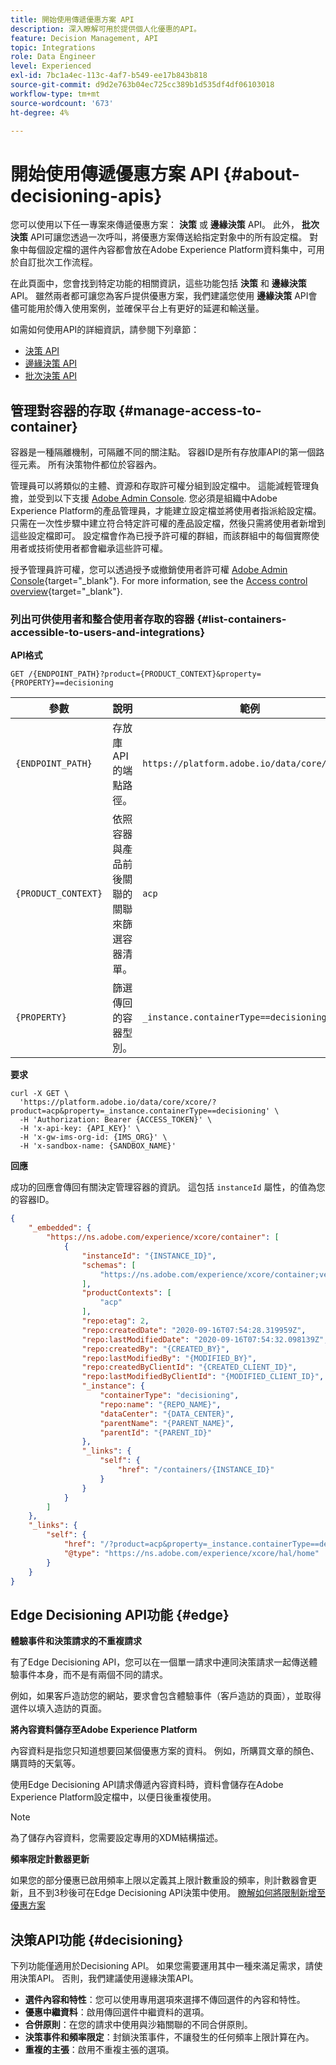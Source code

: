 ```yaml
---
title: 開始使用傳遞優惠方案 API
description: 深入瞭解可用於提供個人化優惠的API。
feature: Decision Management, API
topic: Integrations
role: Data Engineer
level: Experienced
exl-id: 7bc1a4ec-113c-4af7-b549-ee17b843b818
source-git-commit: d9d2e763b04ec725cc389b1d535df4df06103018
workflow-type: tm+mt
source-wordcount: '673'
ht-degree: 4%

---
```


# 開始使用傳遞優惠方案 API {#about-decisioning-apis}

您可以使用以下任一專案來傳遞優惠方案： **決策** 或 **邊緣決策** API。 此外， **批次決策** API可讓您透過一次呼叫，將優惠方案傳送給指定對象中的所有設定檔。 對象中每個設定檔的選件內容都會放在Adobe Experience Platform資料集中，可用於自訂批次工作流程。

在此頁面中，您會找到特定功能的相關資訊，這些功能包括 **決策** 和 **邊緣決策** API。 雖然兩者都可讓您為客戶提供優惠方案，我們建議您使用 **邊緣決策** API會儘可能用於傳入使用案例，並確保平台上有更好的延遲和輸送量。

如需如何使用API的詳細資訊，請參閱下列章節：
* [決策 API](decisioning-api.md)
* [邊緣決策 API](edge-decisioning-api.md)
* [批次決策 API](batch-decisioning-api.md)

## 管理對容器的存取 {#manage-access-to-container}

容器是一種隔離機制，可隔離不同的關注點。 容器ID是所有存放庫API的第一個路徑元素。 所有決策物件都位於容器內。

管理員可以將類似的主體、資源和存取許可權分組到設定檔中。 這能減輕管理負擔，並受到以下支援 [Adobe Admin Console](https://adminconsole.adobe.com/). 您必須是組織中Adobe Experience Platform的產品管理員，才能建立設定檔並將使用者指派給設定檔。 只需在一次性步驟中建立符合特定許可權的產品設定檔，然後只需將使用者新增到這些設定檔即可。 設定檔會作為已授予許可權的群組，而該群組中的每個實際使用者或技術使用者都會繼承這些許可權。

授予管理員許可權，您可以透過授予或撤銷使用者許可權 [Adobe Admin Console](https://adminconsole.adobe.com/){target="_blank"}. For more information, see the [Access control overview](https://experienceleague.adobe.com/docs/experience-platform/access-control/home.html?lang=zh-Hant){target="_blank"}.

### 列出可供使用者和整合使用者存取的容器 {#list-containers-accessible-to-users-and-integrations}

**API格式**

```http
GET /{ENDPOINT_PATH}?product={PRODUCT_CONTEXT}&property={PROPERTY}==decisioning
```

| 參數 | 說明 | 範例 |
| --------- | ----------- | ------- |
| `{ENDPOINT_PATH}` | 存放庫API的端點路徑。 | `https://platform.adobe.io/data/core/xcore/` |
| `{PRODUCT_CONTEXT}` | 依照容器與產品前後關聯的關聯來篩選容器清單。 | `acp` |
| `{PROPERTY}` | 篩選傳回的容器型別。 | `_instance.containerType==decisioning` |

**要求**

```shell
curl -X GET \
  'https://platform.adobe.io/data/core/xcore/?product=acp&property=_instance.containerType==decisioning' \
  -H 'Authorization: Bearer {ACCESS_TOKEN}' \
  -H 'x-api-key: {API_KEY}' \
  -H 'x-gw-ims-org-id: {IMS_ORG}' \
  -H 'x-sandbox-name: {SANDBOX_NAME}'
```

**回應**

成功的回應會傳回有關決定管理容器的資訊。 這包括 `instanceId` 屬性，的值為您的容器ID。

```json
{
    "_embedded": {
        "https://ns.adobe.com/experience/xcore/container": [
            {
                "instanceId": "{INSTANCE_ID}",
                "schemas": [
                    "https://ns.adobe.com/experience/xcore/container;version=0.5"
                ],
                "productContexts": [
                    "acp"
                ],
                "repo:etag": 2,
                "repo:createdDate": "2020-09-16T07:54:28.319959Z",
                "repo:lastModifiedDate": "2020-09-16T07:54:32.098139Z",
                "repo:createdBy": "{CREATED_BY}",
                "repo:lastModifiedBy": "{MODIFIED_BY}",
                "repo:createdByClientId": "{CREATED_CLIENT_ID}",
                "repo:lastModifiedByClientId": "{MODIFIED_CLIENT_ID}",
                "_instance": {
                    "containerType": "decisioning",
                    "repo:name": "{REPO_NAME}",
                    "dataCenter": "{DATA_CENTER}",
                    "parentName": "{PARENT_NAME}",
                    "parentId": "{PARENT_ID}"
                },
                "_links": {
                    "self": {
                        "href": "/containers/{INSTANCE_ID}"
                    }
                }
            }
        ]
    },
    "_links": {
        "self": {
            "href": "/?product=acp&property=_instance.containerType==decisioning",
            "@type": "https://ns.adobe.com/experience/xcore/hal/home"
        }
    }
}
```

## Edge Decisioning API功能 {#edge}

**體驗事件和決策請求的不重複請求**

有了Edge Decisioning API，您可以在一個單一請求中連同決策請求一起傳送體驗事件本身，而不是有兩個不同的請求。

例如，如果客戶造訪您的網站，要求會包含體驗事件（客戶造訪的頁面），並取得選件以填入造訪的頁面。

**將內容資料儲存至Adobe Experience Platform**

內容資料是指您只知道想要回某個優惠方案的資料。 例如，所購買文章的顏色、購買時的天氣等。

使用Edge Decisioning API請求傳遞內容資料時，資料會儲存在Adobe Experience Platform設定檔中，以便日後重複使用。

>[!NOTE]
>
>為了儲存內容資料，您需要設定專用的XDM結構描述。

**頻率限定計數器更新**

如果您的部分優惠已啟用頻率上限以定義其上限計數重設的頻率，則計數器會更新，且不到3秒後可在Edge Decisioning API決策中使用。 [瞭解如何將限制新增至優惠方案](../../offer-library/add-constraints.md)

## 決策API功能 {#decisioning}

下列功能僅適用於Decisioning API。 如果您需要運用其中一種來滿足需求，請使用決策API。 否則，我們建議使用邊緣決策API。

* **選件內容和特性**：您可以使用專用選項來選擇不傳回選件的內容和特性。
* **優惠中繼資料**：啟用傳回選件中繼資料的選項。
* **合併原則**：在您的請求中使用與沙箱關聯的不同合併原則。
* **決策事件和頻率限定**：封鎖決策事件，不讓發生的任何頻率上限計算在內。
* **重複的主張**：啟用不重複主張的選項。
